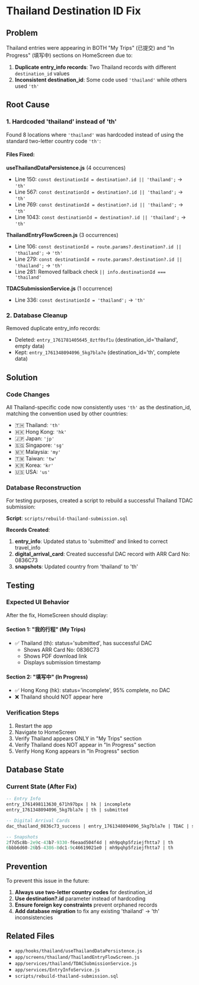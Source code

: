 # Thailand Destination ID Fix

## Problem
Thailand entries were appearing in BOTH "My Trips" (已提交) and "In Progress" (填写中) sections on HomeScreen due to:

1. **Duplicate entry_info records**: Two Thailand records with different `destination_id` values
2. **Inconsistent destination_id**: Some code used `'thailand'` while others used `'th'`

## Root Cause

### 1. Hardcoded 'thailand' instead of 'th'

Found 8 locations where `'thailand'` was hardcoded instead of using the standard two-letter country code `'th'`:

#### Files Fixed:

**useThailandDataPersistence.js** (4 occurrences)
- Line 150: `const destinationId = destination?.id || 'thailand';` → `'th'`
- Line 567: `const destinationId = destination?.id || 'thailand';` → `'th'`
- Line 769: `const destinationId = destination?.id || 'thailand';` → `'th'`
- Line 1043: `const destinationId = destination?.id || 'thailand';` → `'th'`

**ThailandEntryFlowScreen.js** (3 occurrences)
- Line 106: `const destinationId = route.params?.destination?.id || 'thailand';` → `'th'`
- Line 279: `const destinationId = route.params?.destination?.id || 'thailand';` → `'th'`
- Line 281: Removed fallback check `|| info.destinationId === 'thailand'`

**TDACSubmissionService.js** (1 occurrence)
- Line 336: `const destinationId = 'thailand';` → `'th'`

### 2. Database Cleanup

Removed duplicate entry_info records:
- Deleted: `entry_1761781405645_8ztf0sf1u` (destination_id='thailand', empty data)
- Kept: `entry_1761348094096_5kg7bla7e` (destination_id='th', complete data)

## Solution

### Code Changes
All Thailand-specific code now consistently uses `'th'` as the destination_id, matching the convention used by other countries:
- 🇹🇭 Thailand: `'th'`
- 🇭🇰 Hong Kong: `'hk'`
- 🇯🇵 Japan: `'jp'`
- 🇸🇬 Singapore: `'sg'`
- 🇲🇾 Malaysia: `'my'`
- 🇹🇼 Taiwan: `'tw'`
- 🇰🇷 Korea: `'kr'`
- 🇺🇸 USA: `'us'`

### Database Reconstruction

For testing purposes, created a script to rebuild a successful Thailand TDAC submission:

**Script**: `scripts/rebuild-thailand-submission.sql`

**Records Created**:
1. **entry_info**: Updated status to 'submitted' and linked to correct travel_info
2. **digital_arrival_card**: Created successful DAC record with ARR Card No: 0836C73
3. **snapshots**: Updated country from 'thailand' to 'th'

## Testing

### Expected UI Behavior

After the fix, HomeScreen should display:

#### Section 1: "我的行程" (My Trips)
- ✅ Thailand (th): status='submitted', has successful DAC
  - Shows ARR Card No: 0836C73
  - Shows PDF download link
  - Displays submission timestamp

#### Section 2: "填写中" (In Progress)
- ✅ Hong Kong (hk): status='incomplete', 95% complete, no DAC
- ❌ Thailand should NOT appear here

### Verification Steps

1. Restart the app
2. Navigate to HomeScreen
3. Verify Thailand appears ONLY in "My Trips" section
4. Verify Thailand does NOT appear in "In Progress" section
5. Verify Hong Kong appears in "In Progress" section

## Database State

### Current State (After Fix)

```sql
-- Entry Info
entry_1761498113630_671h97bpx | hk | incomplete
entry_1761348094096_5kg7bla7e | th | submitted

-- Digital Arrival Cards
dac_thailand_0836c73_success | entry_1761348094096_5kg7bla7e | TDAC | success | 0836C73

-- Snapshots
2f7d5c8b-2e9c-43b7-9330-f6eaad504f4d | mh9pqhp5fziejfhtta7 | th
6bbb6d60-26b5-4386-8dc1-9c46619021e0 | mh9pqhp5fziejfhtta7 | th
```

## Prevention

To prevent this issue in the future:

1. **Always use two-letter country codes** for destination_id
2. **Use destination?.id** parameter instead of hardcoding
3. **Ensure foreign key constraints** prevent orphaned records
4. **Add database migration** to fix any existing 'thailand' → 'th' inconsistencies

## Related Files

- `app/hooks/thailand/useThailandDataPersistence.js`
- `app/screens/thailand/ThailandEntryFlowScreen.js`
- `app/services/thailand/TDACSubmissionService.js`
- `app/services/EntryInfoService.js`
- `scripts/rebuild-thailand-submission.sql`
